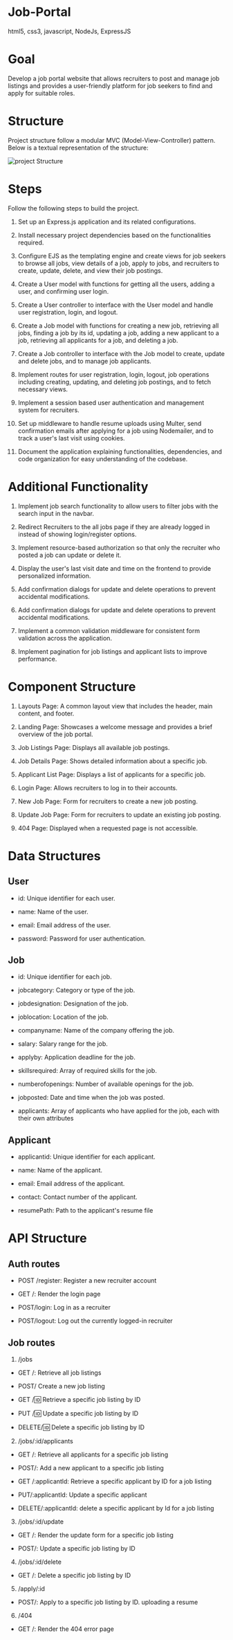 # Job-Portal
 html5, css3, javascript, NodeJs, ExpressJS


# Goal
Develop a job portal website that allows recruiters to post and manage job listings and provides a user-friendly platform for job seekers to find and apply for suitable roles.


# Structure
Project structure follow a modular MVC (Model-View-Controller) pattern. Below is a textual representation of the structure:


![project Structure](./public/uploads/image.jpeg)


# Steps
Follow the following steps to build the project.

1. Set up an Express.js application and its related configurations.

2. Install necessary project dependencies based on the functionalities required.

3. Configure EJS as the templating engine and create views for job seekers to browse all jobs, view details of a job, apply to jobs, and recruiters to create, update, delete, and view their job postings.

4. Create a User model with functions for getting all the users, adding a user, and confirming user login.

5. Create a User controller to interface with the User model and handle user registration, login, and logout.

6. Create a Job model with functions for creating a new job, retrieving all jobs, finding a job by its id, updating a job, adding a new applicant to a job, retrieving all applicants for a job, and deleting a job.

7. Create a Job controller to interface with the Job model to create, update and delete jobs, and to manage job applicants.

8. Implement routes for user registration, login, logout, job operations including creating, updating, and deleting job postings, and to fetch necessary views.

9. Implement a session based user authentication and management system for recruiters.

10. Set up middleware to handle resume uploads using Multer, send confirmation emails after applying for a job using Nodemailer, and to track a user's last visit using cookies.

11. Document the application explaining functionalities, dependencies, and code organization for easy understanding of the codebase.



# Additional Functionality

1. Implement job search functionality to allow users to filter jobs with the search input in the navbar.

2. Redirect Recruiters to the all jobs page if they are already logged in instead of showing login/register options.

3. Implement resource-based authorization so that only the recruiter who posted a job can update or delete it.

4. Display the user's last visit date and time on the frontend to provide personalized information.

5. Add confirmation dialogs for update and delete operations to prevent accidental modifications.

5. Add confirmation dialogs for update and delete operations to prevent accidental modifications.

6. Implement a common validation middleware for consistent form validation across the application.

7. Implement pagination for job listings and applicant lists to improve performance.



# Component Structure

1. Layouts Page: A common layout view that includes the header, main content, and footer.

2. Landing Page: Showcases a welcome message and provides a brief overview of the job portal.

3. Job Listings Page: Displays all available job postings.

4. Job Details Page: Shows detailed information about a specific job.

5. Applicant List Page: Displays a list of applicants for a specific job.

6. Login Page: Allows recruiters to log in to their accounts.

7. New Job Page: Form for recruiters to create a new job posting.

8. Update Job Page: Form for recruiters to update an existing job posting.

9. 404 Page: Displayed when a requested page is not accessible.



# Data Structures

## User

- id: Unique identifier for each user.

- name: Name of the user.

- email: Email address of the user.

- password: Password for user authentication.

## Job

- id: Unique identifier for each job.

- jobcategory: Category or type of the job.

- jobdesignation: Designation of the job.

- joblocation: Location of the job.

- companyname: Name of the company offering the job.

- salary: Salary range for the job.

- applyby: Application deadline for the job.

- skillsrequired: Array of required skills for the job.

- numberofopenings: Number of available openings for the job.

- jobposted: Date and time when the job was posted.

- applicants: Array of applicants who have applied for the job, each with their own attributes

## Applicant

- applicantid: Unique identifier for each applicant.

- name: Name of the applicant.

- email: Email address of the applicant.

- contact: Contact number of the applicant.

- resumePath: Path to the applicant's resume file




# API Structure

## Auth routes

- POST /register: Register a new recruiter account

- GET /: Render the login page

- POST/login: Log in as a recruiter

- POST/logout: Log out the currently logged-in recruiter

## Job routes

1. /jobs

- GET /: Retrieve all job listings

- POST/ Create a new job listing

- GET /:id: Retrieve a specific job listing by ID

- PUT /:id: Update a specific job listing by ID

- DELETE/:id: Delete a specific job listing by ID


2. /jobs/:id/applicants

- GET /: Retrieve all applicants for a specific job listing

- POST/: Add a new applicant to a specific job listing

- GET /:applicantld: Retrieve a specific applicant by ID for a job listing

- PUT/:applicantld: Update a specific applicant

- DELETE/:applicantld: delete a specific applicant by Id for a job listing

3. /jobs/:id/update

- GET /: Render the update form for a specific job listing

- POST/: Update a specific job listing by ID

4. /jobs/:id/delete

- GET /: Delete a specific job listing by ID

5. /apply/:id

- POST/: Apply to a specific job listing by ID. uploading a resume

6. /404

- GET /: Render the 404 error page